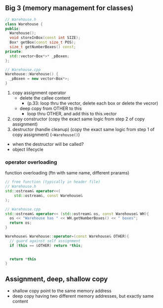 ## Big 3 (memory management for classes)

```c++
// Warehouse.h
class Warehouse {
public:
  Warehouse();
  void storeInBox(const int SIZE);
  Box* getBox(const size_t POS);
  size_t getNumberBoxes() const;
private:
  std::vector<Box*>* _pBoxen;
};

// Warehouse.cpp
Warehouse::Warehouse() {
  _pBoxen = new vector<Box*>;
}
```

1. copy assignment operator
   - delete the callee content
     - (p.33: loop thru the vector, delete each box or delete the vecror)
   - deep copy from OTHER to this
     - loop thru OTHER, and add this to this.vector
2. copy constructor (copy the exact same logic from step 2 of copy assignment)
3. destructor (handle cleanup) (copy the exact same logic from step 1 of copy assignment) (`~Warehouse()`)

- when the destructor will be called?
- object lifecycle

### operator overloading

function overloading (ftn with same name, different prarams)

```c++
// free function (typically in header file)
// Warehouse.h
std::ostream& operator<<(
    std::ostream&, const Warehouse&
);

// Warehouse.cpp
std::ostream& operator<< (std::ostream& os, const Warehouse& WH){
  os << "Warehouse has " << WH.getNumberBoxes() << " boxes";
  return os;
}
```

```c++
Warehouse& Warehouse::operator=(const Warehouse& OTHER){
  // guard against self assignment
  if (this == &OTHER) return *this;

  
  return *this
}
```

## Assignment, deep, shallow copy

- shallow copy point to the same memory address
- deep copy having two different memory addresses, but exactly same content

##
